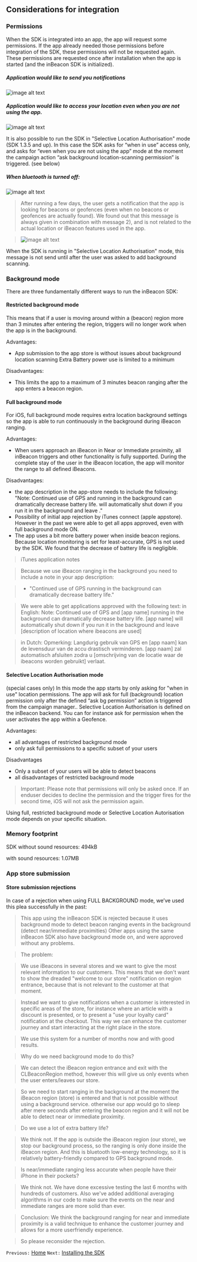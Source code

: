 ## Considerations for integration

### Permissions

When the SDK is integrated into an app, the app will request some permissions.  If the app already needed those permissions before integration of the SDK,  these permissions will not be requested again. These permissions are requested once after installation when the app is started (and the inBeacon SDK is initialized).

##### Application would like to send you notifications

![image alt text](image_1.png)

##### Application would like to access your location even when you are not using the app.

![image alt text](https://github.com/inbeacon/InbeaconSdk-IOS/blob/master/documentation/image_2.png)

It is also possible to run the SDK in "Selective Location Authorisation" mode (SDK 1.3.5 and up). In this case the SDK asks for “when in use” access only, and asks for “even when you are not using the app” mode at the moment the campaign action “ask background location-scanning permission” is triggered. (see below)

##### When bluetooth is turned off:

![image alt text](https://github.com/inbeacon/InbeaconSdk-IOS/blob/master/documentation/image_3.png)

> After running a few days, the user gets a notification that the app is looking for beacons or geofences (even when no beacons or geofences are actually found). We found out that this message is always given in combination with message 2), and is not related to the actual location or iBeacon features used in the app.

> ![image alt text](https://github.com/inbeacon/InbeaconSdk-IOS/blob/master/documentation/image_4.png)

When the SDK is running in  "Selective Location Authorisation" mode, this message is not send until after the user was asked to add background scanning.

### Background mode

There are three fundamentally different ways to run the inBeacon SDK:

#### Restricted background mode

This means that if a user is moving around within a (beacon) region more than 3 minutes after entering the region, triggers will no longer work when the app is in the background.

Advantages:
- App submission to the app store is without issues about background location scanning
Extra Battery power use is limited to a minimum

Disadvantages:
- This limits the app to a maximum of 3 minutes beacon ranging after the app enters a beacon region.

#### Full background mode
For iOS, full background mode requires extra location background settings so the app is able to run continuously  in the background during iBeacon ranging.

Advantages:
- When users approach an iBeacon in Near or Immediate proximity, all inBeacon triggers and other functionality is fully supported. During the complete stay of the user in the iBeacon location, the app will monitor the range to all defined iBeacons.

Disadvantages:
- the app description in the app-store needs to include the following: "Note: Continued use of GPS and <app name> running in the background can dramatically decrease battery life. <app name> will automatically shut down if you run it in the background and leave <description of location where ibeacons are used>."
- Possibility of initial app rejection by iTunes connect (apple appstore). However in the past we were able to get all apps approved, even with full background mode ON.
-  The app uses a bit more battery power when inside beacon regions. Because location monitoring is set for least-accurate, GPS is not used by the SDK. We found that the decrease of battery life is negligible.


>iTunes application notes

>Because we use iBeacon ranging in the background  you need to include a note in your app description:

> - "Continued use of GPS running in the background can dramatically decrease battery life."

> We were able to get applications approved with the following text:
in English:
Note: Continued use of GPS and [app name] running in the background can dramatically decrease battery life. [app name] will automatically shut down if you run it in the background and leave [description of location where ibeacons are used]

> in Dutch:
Opmerking: Langdurig gebruik van GPS en [app naam] kan de levensduur van de accu drastisch verminderen. [app naam] zal automatisch afsluiten zodra u [omschrijving van de locatie waar de ibeacons worden gebruikt] verlaat.

#### Selective Location Authorisation mode

(special cases only)
In this mode the app starts by only asking for "when in use" location permissions. The app will ask for full (background) location permission only after the defined “ask bg permission” action is triggered from the campaign manager.. Selective Location Authorisation is defined on the inBeacon backend.
You can for instance ask for permission when the user activates the app within a Geofence.


Advantages:
- all advantages of restricted background mode
- only ask full permissions to a specific subset of your users

Disadvantages
- Only a subset of your users will be able to detect beacons
- all disadvantages of restricted background mode

>Important: Please note that permissions will only be asked once. If an enduser decides to decline the permission and the trigger fires for the second time, iOS will not ask the permission again.


Using full, restricted background mode or Selective Location Autorisation mode depends on your specific situation.

### Memory footprint

SDK without sound resources: 494kB

with sound resources: 1.07MB

### App store submission

#### Store submission rejections

In case of a rejection when using FULL BACKGROUND mode, we’ve used this plea successfully in the past:

>This app using the inBeacon SDK is rejected because it uses background mode to detect beacon ranging events in the background (detect near/immediate proximities)  Other apps using the same inBeacon SDK also have background mode on, and were approved without any problems.

>The problem:

>We use iBeacons in several stores and we want to give the most relevant information to our customers. This means that we don't want to show the dreaded "welcome to our store" notification on region entrance, because that is not relevant to the customer at that moment.

>Instead we want to give notifications when a customer is interested in specific areas of the store, for instance where an article with a discount is presented, or to present a "use your loyalty card" notification at the checkout. This way we can enhance the customer journey and start interacting at the right place in the store.

>We use this system for a number of months now and with good results.

>Why do we need background mode to do this?

>We can detect the iBeacon region entrance and exit with the CLBeaconRegion method, however this will give us only events when the user enters/leaves our store.

>So we need to start ranging in the background at the moment the iBeacon region (store) is entered and that is not possible without using a background service. otherwise our app would go to sleep after mere seconds after entering the beacon region and it will not be able to detect near or immediate proximity.

>Do we use a lot of extra battery life?

>We think not. If the app is outside the iBeacon region (our store), we stop our background process, so the ranging is only done inside the iBeacon region. And this is bluetooth low-energy technology, so it is relatively battery-friendly compared to GPS background mode.

>Is near/immediate ranging less accurate when people have their iPhone in their pockets?

>We think not. We have done excessive testing the last 6 months with hundreds of customers. Also we've added additional averaging algorithms in our code to make sure the events on the near and immediate ranges are more solid than ever.

>Conclusion: We think the background ranging for near and immediate proximity is a valid technique to enhance the customer journey and allows for a more userfriendly experience.

>So please reconsider the rejection.

`Previous:` [Home](https://github.com/inbeacon/InbeaconSdk-IOS/blob/master/documentation/README.md) `Next:` [Installing the SDK](Installing-the-SDK)

